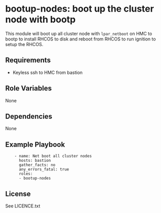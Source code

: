 bootup-nodes: boot up the cluster node with bootp
=========

This module will boot up all cluster node with `lpar_netboot` on HMC to bootp to install RHCOS to disk and reboot from RHCOS to run ignition to setup the RHCOS.

Requirements
------------

 - Keyless ssh to HMC from bastion


Role Variables
--------------

None

Dependencies
------------

None

Example Playbook
----------------
```
    - name: Net boot all cluster nodes
      hosts: bastion
      gather_facts: no
      any_errors_fatal: true
      roles:
      - bootup-nodes
```
License
-------

See LICENCE.txt

